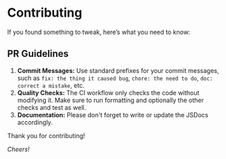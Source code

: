 # Contributing

If you found something to tweak, here’s what you need to know:

## PR Guidelines

1. **Commit Messages:** Use standard prefixes for your commit messages, such as `fix: the thing it caused bug`, `chore: the need to do`, `doc: correct a mistake`, etc.
2. **Quality Checks:** The CI workflow only checks the code without modifying it. Make sure to run formatting and optionally the other checks and test as well.
3. **Documentation:** Please don't forget to write or update the JSDocs accordingly.

Thank you for contributing!

_Cheers!_
